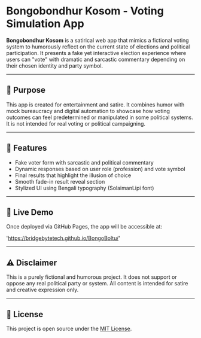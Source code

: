 # Bongobondhur Kosom - Voting Simulation App

**Bongobondhur Kosom** is a satirical web app that mimics a fictional voting system to humorously reflect on the current state of elections and political participation. It presents a fake yet interactive election experience where users can "vote" with dramatic and sarcastic commentary depending on their chosen identity and party symbol.

---

## 🎯 Purpose

This app is created for entertainment and satire. It combines humor with mock bureaucracy and digital automation to showcase how voting outcomes can feel predetermined or manipulated in some political systems. It is not intended for real voting or political campaigning.

---

## 🧩 Features

- Fake voter form with sarcastic and political commentary
- Dynamic responses based on user role (profession) and vote symbol
- Final results that highlight the illusion of choice
- Smooth fade-in result reveal section
- Stylized UI using Bengali typography (SolaimanLipi font)

---

## 🔗 Live Demo

Once deployed via GitHub Pages, the app will be accessible at:

'https://bridgebytetech.github.io/BongoBoltu/'


---

## ⚠️ Disclaimer

This is a purely fictional and humorous project. It does not support or oppose any real political party or system. All content is intended for satire and creative expression only.

---

## 📎 License

This project is open source under the [MIT License](LICENSE).
